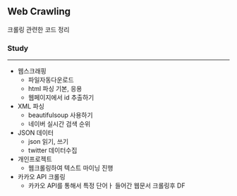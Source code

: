 ## Web Crawling
크롤링 관련한 코드 정리



### Study
---
- 웹스크래핑
    - 파일자동다운로드
    - html 파싱 기본, 응용
    - 웹페이지에서 id 추출하기
- XML 파싱
    - beautifulsoup 사용하기
    - 네이버 실시간 검색 순위
- JSON 데이터
    - json 읽기, 쓰기
    - twitter 데이터수집
- 개인프로젝트
    - 웹크롤링하여 텍스트 마이닝 진행
- 카카오 API 크롤링
    - 카카오 API를 통해서 특정 단어ㅏ 들어간 웹문서 크롤링후 DF
